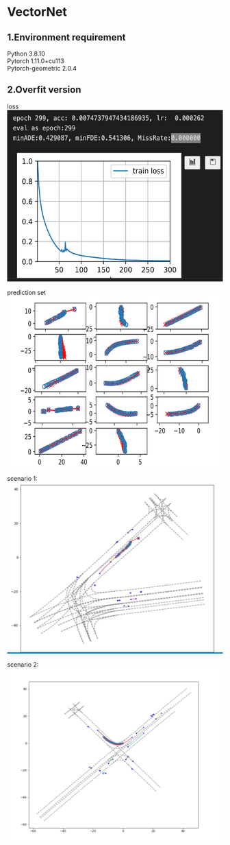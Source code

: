 # VectorNet
## 1.Environment requirement
Python 3.8.10  
Pytorch 1.11.0+cu113  
Pytorch-geometric 2.0.4  
## 2.Overfit version
loss  
<img src=https://github.com/xilinnancheng/VectorNet/blob/main/overfit_result/loss.png width = "600" height="400"/><br/>  

prediction set  
<img src=https://github.com/xilinnancheng/VectorNet/blob/main/overfit_result/trajectory_prediction_set.png width = "600" height="400"/><br/>  

scenario 1:  
<img src=https://github.com/xilinnancheng/VectorNet/blob/main/overfit_result/scenario1.png width = "600" height="400"/><br/>  

scenario 2:  
<img src=https://github.com/xilinnancheng/VectorNet/blob/main/overfit_result/scenario2.png width = "600" height="400"/><br/>  



